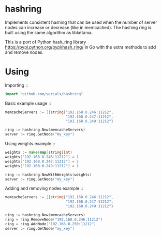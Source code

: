 hashring
============================

Implements consistent hashing that can be used when
the number of server nodes can increase or decrease (like in memcached).
The hashing ring is built using the same algorithm as libketama.

This is a port of Python hash_ring library <https://pypi.python.org/pypi/hash_ring/>
in Go with the extra methods to add and remove nodes.


Using
============================

Importing ::

```go
import "github.com/serialx/hashring"
```

Basic example usage ::

```go
memcacheServers := []string{"192.168.0.246:11212",
                            "192.168.0.247:11212",
                            "192.168.0.249:11212"}

ring := hashring.New(memcacheServers)
server := ring.GetNode("my_key")
```

Using weights example ::

```go
weights := make(map[string]int)
weights["192.168.0.246:11212"] = 1
weights["192.168.0.247:11212"] = 2
weights["192.168.0.249:11212"] = 1

ring := hashring.NewWithWeights(weights)
server := ring.GetNode("my_key")
```

Adding and removing nodes example ::

```go
memcacheServers := []string{"192.168.0.246:11212",
                            "192.168.0.247:11212",
                            "192.168.0.249:11212"}

ring := hashring.New(memcacheServers)
ring = ring.RemoveNode("192.168.0.246:11212")
ring = ring.AddNode("192.168.0.250:11212")
server := ring.GetNode("my_key")
```
